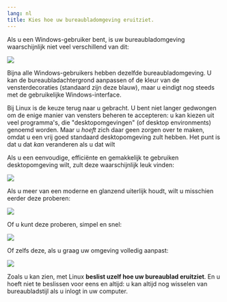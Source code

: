 ```yaml
---
lang: nl
title: Kies hoe uw bureaubladomgeving eruitziet.
---
```


Als u een Windows-gebruiker bent, is uw bureaubladomgeving waarschijnlijk
niet veel verschillend van dit:

<img src="Images/windows_vista.jpg" />

Bijna alle Windows-gebruikers hebben dezelfde bureaubladomgeving. U kan
de bureaubladachtergrond aanpassen of de kleur van de vensterdecoraties
(standaard zijn deze blauw), maar u eindigt nog steeds met de gebruikelijke
Windows-interface.

Bij Linux is de keuze terug naar u gebracht. U bent niet langer gedwongen
om de enige manier van vensters beheren te accepteren: u kan kiezen uit
veel programma's, die "desktopomgevingen" (of desktop environments) genoemd worden.
Maar u <i>hoeft</i> zich daar geen zorgen over te maken, omdat u een vrij goed
standaard desktopomgeving zult hebben. Het punt is dat u dat <i>kan</i> veranderen
als u dat wilt

Als u een eenvoudige, efficiënte en gemakkelijk te gebruiken desktopomgeving wilt,
zult deze waarschijnlijk leuk vinden:

<img src="Images/ubuntu.jpg"/>

Als u meer van een moderne en glanzend uiterlijk houdt, wilt u misschien eerder deze
proberen:

<img src="Images/kde.png" />

Of u kunt deze proberen, simpel en snel:

<img src="Images/xfce.jpg" />

Of zelfs deze, als u graag uw omgeving volledig aanpast:

<img src="Images/wm.jpg" />

Zoals u kan zien, met Linux <b>beslist uzelf hoe uw bureaublad eruitziet</b>. En u hoeft niet te beslissen voor eens en altijd: u kan altijd nog wisselen van bureaubladstijl als u inlogt in uw computer.




